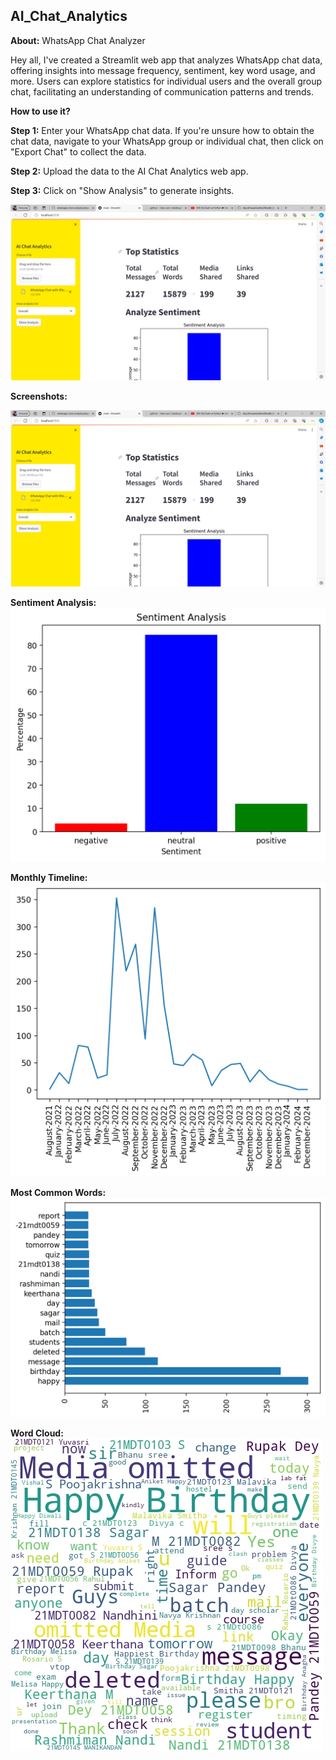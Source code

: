 ## AI_Chat_Analytics

**About:** WhatsApp Chat Analyzer

Hey all, I've created a Streamlit web app that analyzes WhatsApp chat data, offering insights into message frequency, sentiment, key word usage, and more. Users can explore statistics for individual users and the overall group chat, facilitating an understanding of communication patterns and trends.

**How to use it?**

**Step 1:** Enter your WhatsApp chat data. If you're unsure how to obtain the chat data, navigate to your WhatsApp group or individual chat, then click on "Export Chat" to collect the data.

**Step 2:** Upload the data to the AI Chat Analytics web app.

**Step 3:** Click on "Show Analysis" to generate insights.

![Web app Screenshot](https://github.com/AI-With-Sajid/AI_Chat_Analytics/blob/main/ai_chat_analytics_web-app.png)

**Screenshots:**

![Web app Screenshot](https://github.com/AI-With-Sajid/AI_Chat_Analytics/blob/main/ai_chat_analytics_web-app.png)

**Sentiment Analysis:**
![Sentiment Analysis](https://github.com/AI-With-Sajid/AI_Chat_Analytics/blob/main/sentiment_analysis.png)

**Monthly Timeline:**
![Monthly Timeline](https://github.com/AI-With-Sajid/AI_Chat_Analytics/blob/main/montly_time_line.png)

**Most Common Words:**
![Most Common Words](https://github.com/AI-With-Sajid/AI_Chat_Analytics/blob/main/most_common_word.png)

**Word Cloud:**
![Word Cloud](https://github.com/AI-With-Sajid/AI_Chat_Analytics/blob/main/word_cloud.jpg)
